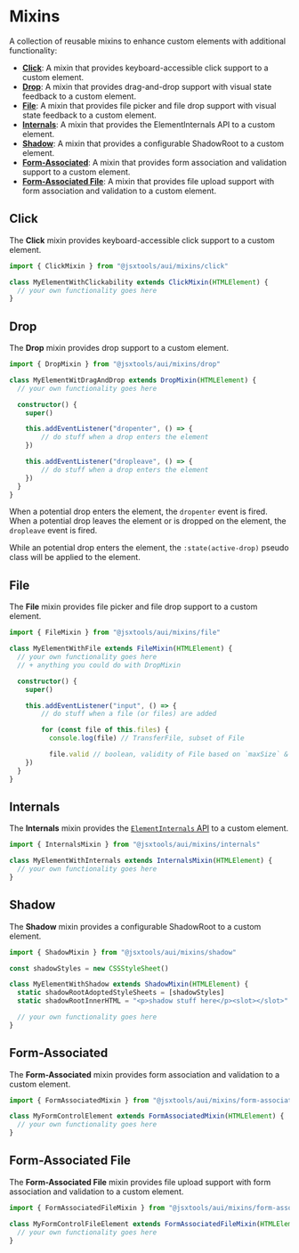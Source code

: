 # Mixins

A collection of reusable mixins to enhance custom elements with additional functionality:

- **[Click](#click)**: A mixin that provides keyboard-accessible click support to a custom element.
- **[Drop](#drop)**: A mixin that provides drag-and-drop support with visual state feedback to a custom element.
- **[File](#file)**: A mixin that provides file picker and file drop support with visual state feedback to a custom element.
- **[Internals](#internals)**: A mixin that provides the ElementInternals API to a custom element.
- **[Shadow](#shadow)**: A mixin that provides a configurable ShadowRoot to a custom element.
- **[Form-Associated](#form-associated)**: A mixin that provides form association and validation support to a custom element.
- **[Form-Associated File](#form-associated-file)**: A mixin that provides file upload support with form association and validation to a custom element.

## Click

The **Click** mixin provides keyboard-accessible click support to a custom element.

```ts
import { ClickMixin } from "@jsxtools/aui/mixins/click"

class MyElementWithClickability extends ClickMixin(HTMLElement) {
  // your own functionality goes here
}
```

## Drop

The **Drop** mixin provides drop support to a custom element.

```ts
import { DropMixin } from "@jsxtools/aui/mixins/drop"

class MyElementWitDragAndDrop extends DropMixin(HTMLElement) {
  // your own functionality goes here

  constructor() {
    super()

    this.addEventListener("dropenter", () => {
        // do stuff when a drop enters the element
    })

    this.addEventListener("dropleave", () => {
        // do stuff when a drop enters the element
    })
  }
}
```

When a potential drop enters the element, the `dropenter` event is fired. When a potential drop leaves the element or is dropped on the element, the `dropleave` event is fired.

While an potential drop enters the element, the `:state(active-drop)` pseudo class will be applied to the element.

## File

The **File** mixin provides file picker and file drop support to a custom element.

```ts
import { FileMixin } from "@jsxtools/aui/mixins/file"

class MyElementWithFile extends FileMixin(HTMLElement) {
  // your own functionality goes here
  // + anything you could do with DropMixin

  constructor() {
    super()

    this.addEventListener("input", () => {
        // do stuff when a file (or files) are added

        for (const file of this.files) {
          console.log(file) // TransferFile, subset of File

          file.valid // boolean, validity of File based on `maxSize` & `types`
    })
  }
}
```

## Internals

The **Internals** mixin provides the [`ElementInternals` API](https://developer.mozilla.org/en-US/docs/Web/API/ElementInternals) to a custom element.

```ts
import { InternalsMixin } from "@jsxtools/aui/mixins/internals"

class MyElementWithInternals extends InternalsMixin(HTMLElement) {
  // your own functionality goes here
}
```

## Shadow

The **Shadow** mixin provides a configurable ShadowRoot to a custom element.

```ts
import { ShadowMixin } from "@jsxtools/aui/mixins/shadow"

const shadowStyles = new CSSStyleSheet()

class MyElementWithShadow extends ShadowMixin(HTMLElement) {
  static shadowRootAdoptedStyleSheets = [shadowStyles]
  static shadowRootInnerHTML = "<p>shadow stuff here</p><slot></slot>"

  // your own functionality goes here
}
```

## Form-Associated

The **Form-Associated** mixin provides form association and validation to a custom element.

```ts
import { FormAssociatedMixin } from "@jsxtools/aui/mixins/form-associated"

class MyFormControlElement extends FormAssociatedMixin(HTMLElement) {
  // your own functionality goes here
}
```

## Form-Associated File

The **Form-Associated File** mixin provides file upload support with form association and validation to a custom element.

```ts
import { FormAssociatedFileMixin } from "@jsxtools/aui/mixins/form-associated-file"

class MyFormControlFileElement extends FormAssociatedFileMixin(HTMLElement) {
  // your own functionality goes here
}
```
